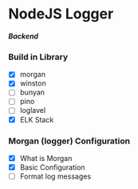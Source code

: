 # NodeJS Logger

**_Backend_**

### Build in Library

- [x] morgan
- [x] winston
- [ ] bunyan
- [ ] pino
- [ ] loglavel
- [x] ELK Stack

### Morgan (logger) Configuration

- [x] What is Morgan
- [x] Basic Configuration
- [ ] Format log messages
